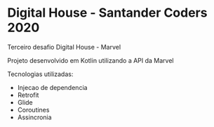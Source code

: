 # Digital House - Santander Coders 2020

Terceiro desafio Digital House - Marvel

Projeto desenvolvido em Kotlin utilizando a API da Marvel

Tecnologias utilizadas:
- Injecao de dependencia
- Retrofit
- Glide
- Coroutines
- Assincronia
